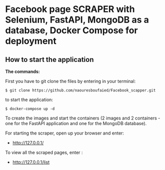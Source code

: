# Facebook page SCRAPER with Selenium,  FastAPI, MongoDB as a database, Docker Compose for deployment 
## How to start the application

**The commands:**

First you have to git clone the files by entering in your terminal:
```
$ git clone https://github.com/naouresboufaied/Facebook_scapper.git
```  
to start the application:
```
$ docker-compose up -d
```
To create the images and start the containers (2 images and 2 containers - 
one for the FastAPI application and one for the MongoDB database).

For starting the scraper, open up your browser and enter:

* http://127.0.0.1/

To view all the scraped pages, enter :

* http://127.0.0.1/list
